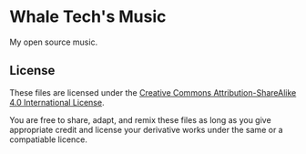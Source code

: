 # Whale Tech's Music

My open source music.

## License

These files are licensed under the [Creative Commons Attribution-ShareAlike 4.0 International License](LICENCE).

You are free to share, adapt, and remix these files as long as you give appropriate credit and license your derivative works under the same or a compatiable licence.
